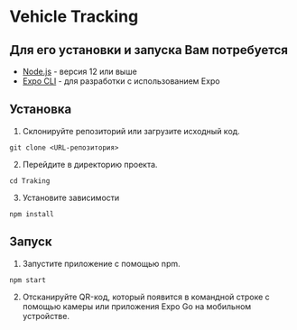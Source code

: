# Vehicle Tracking

## Для его установки и запуска Вам потребуется

- [Node.js](https://nodejs.org) - версия 12 или выше
- [Expo CLI](https://docs.expo.io/get-started/installation/) - для разработки с использованием Expo

## Установка

1. Склонируйте репозиторий или загрузите исходный код.

```shell
git clone <URL-репозитория>
```

2. Перейдите в директорию проекта.

```shell
cd Traking
```

3. Установите зависимости

```shell
npm install
```

## Запуск

1. Запустите приложение с помощью npm.

```shell
npm start
```

2. Отсканируйте QR-код, который появится в командной строке с помощью камеры или приложения Expo Go на мобильном устройстве.
